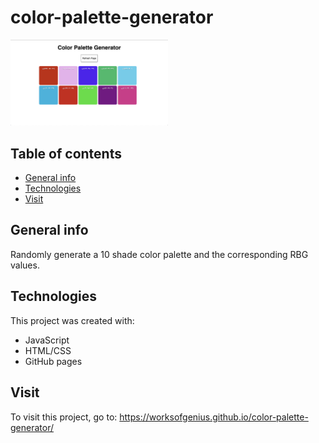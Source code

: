 # color-palette-generator

<img src="https://github.com/worksofgenius/color-palette-generator/blob/master/color-palette-generator-screenshot.png" height="50%" width="50%">

## Table of contents
* [General info](#general-info)
* [Technologies](#technologies)
* [Visit](#visit)

## General info
Randomly generate a 10 shade color palette and the corresponding RBG values.
	
## Technologies
This project was created with:
* JavaScript
* HTML/CSS
* GitHub pages
	
## Visit
To visit this project, go to: https://worksofgenius.github.io/color-palette-generator/
